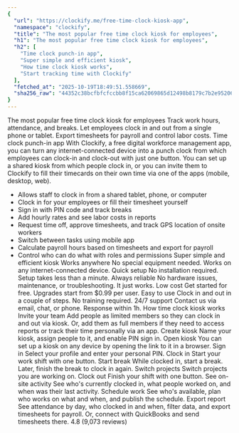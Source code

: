 ```yaml
---
{
  "url": "https://clockify.me/free-time-clock-kiosk-app",
  "namespace": "clockify",
  "title": "The most popular free time clock kiosk for employees",
  "h1": "The most popular free time clock kiosk for employees",
  "h2": [
    "Time clock punch-in app",
    "Super simple and efficient kiosk",
    "How time clock kiosk works",
    "Start tracking time with Clockify"
  ],
  "fetched_at": "2025-10-19T18:49:51.558669",
  "sha256_raw": "44352c38bcfbfcfccbb8f15ca62069865d12498b8179c7b2e9520633f7ade2a8"
}
---
```


The most popular free time clock kiosk for employees
Track work hours, attendance, and breaks. Let employees clock in and out from a single phone or tablet. Export timesheets for payroll and control labor costs.
Time clock punch-in app
With Clockify, a free digital workforce management app, you can turn any internet-connected device into a punch clock from which employees can clock-in and clock-out with just one button.
You can set up a shared kiosk from which people clock in, or you can invite them to Clockify to fill their timecards on their own time via one of the apps (mobile, desktop, web).
- Allows staff to clock in from a shared tablet, phone, or computer
- Clock in for your employees or fill their timesheet yourself
- Sign in with PIN code and track breaks
- Add hourly rates and see labor costs in reports
- Request time off, approve timesheets, and track GPS location of onsite workers
- Switch between tasks using mobile app
- Calculate payroll hours based on timesheets and export for payroll
- Control who can do what with roles and permissions
Super simple and efficient kiosk
Works anywhere
No special equipment needed. Works on any internet-connected device.
Quick setup
No installation required. Setup takes less than a minute.
Always reliable
No hardware issues, maintenance, or troubleshooting. It just works.
Low cost
Get started for free. Upgrades start from $0.99 per user.
Easy to use
Clock in and out in a couple of steps. No training required.
24/7 support
Contact us via email, chat, or phone. Response within 1h.
How time clock kiosk works
Invite your team
Add people as limited members so they can clock in and out via kiosk. Or, add them as full members if they need to access reports or track their time personally via an app.
Create kiosk
Name your kiosk, assign people to it, and enable PIN sign in.
Open kiosk
You can set up a kiosk on any device by opening the link to it in a browser.
Sign in
Select your profile and enter your personal PIN.
Clock in
Start your work shift with one button.
Start break
While clocked in, start a break. Later, finish the break to clock in again.
Switch projects
Switch projects you are working on.
Clock out
Finish your shift with one button.
See on-site activity
See who's currently clocked in, what people worked on, and when was their last activity.
Schedule work
See who's available, plan who works on what and when, and publish the schedule.
Export report
See attendance by day, who clocked in and when, filter data, and export timesheets for payroll. Or, connect with QuickBooks and send timesheets there.
4.8 (9,073 reviews)